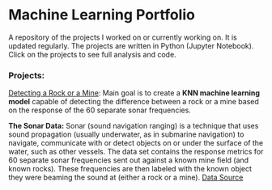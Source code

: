 # Machine Learning Portfolio

A repository of the projects I worked on or currently working on. It is updated regularly. The projects are written in Python (Jupyter Notebook). Click on the projects to see full analysis and code. 

### Projects:

[Detecting a Rock or a Mine](https://github.com/Kathi-Urban/new_project/blob/main/K-Nearest-Neighbors/KNN%20Project.ipynb):
Main goal is to create a **KNN machine learning model** capable of detecting the difference between a rock or a mine based on the response of the 60 separate sonar frequencies.

**The Sonar Data:**
Sonar (sound navigation ranging) is a technique that uses sound propagation (usually underwater, as in submarine navigation) to navigate, communicate with or detect objects on or under the surface of the water, such as other vessels. The data set contains the response metrics for 60 separate sonar frequencies sent out against a known mine field (and known rocks). These frequencies are then labeled with the known object they were beaming the sound at (either a rock or a mine). 
[Data Source](https://archive.ics.uci.edu/ml/datasets/Connectionist+Bench+(Sonar,+Mines+vs.+Rocks))


